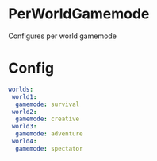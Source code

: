 # PerWorldGamemode
Configures per world gamemode

# Config
```yaml
worlds:
 world1:
  gamemode: survival
 world2:
  gamemode: creative
 world3:
  gamemode: adventure
 world4:
  gamemode: spectator
```
